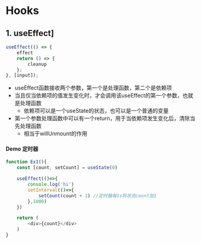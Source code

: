 # Hooks

## 1. useEffect]

```javascript
useEffect(() => {
    effect
    return () => {
        cleanup
    };
}, [input]);
```
- useEffect函数接收两个参数，第一个是处理函数，第二个是依赖项
- 当且仅当依赖项的值发生变化时，才会调用该useEffect的第一个参数，也就是处理函数
  - 依赖项可以是一个useState的状态，也可以是一个普通的变量
- 第一个参数处理函数中可以有一个return，用于当依赖项发生变化后，清除当先处理函数
    - 相当于willUnmount的作用 
#### Demo 定时器
```javascript
function Ex1(){
    const [count, setCount] = useState(0)

    useEffect(()=>{
        console.log('hi')
        setInterval(()=>{
            setCount(count + 1) //定时器每1s将状态count加1
        },1000)
    })

    return (
        <div>{count}</div>
    )
}
```
